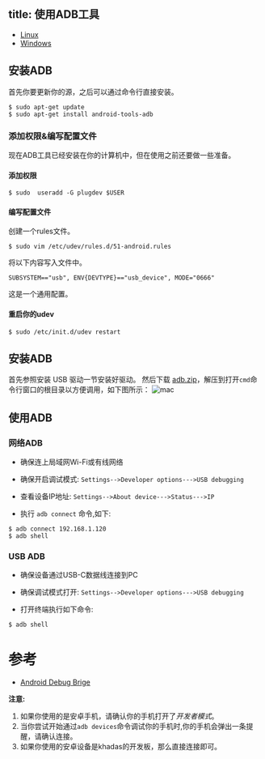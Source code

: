 title: 使用ADB工具
---

<ul class="nav nav-tabs" id="myTab" role="tablist">
  <li class="nav-item" role="presentation">
    <a class="nav-link active" id="Linux-tab" data-toggle="tab" href="#Linux-pins" role="tab" aria-controls="Linux" aria-selected="true">Linux</a>
  </li>
  <li class="nav-item" role="presentation">
    <a class="nav-link" id="Windows-tab" data-toggle="tab" href="#Windows-pins" role="tab" aria-controls="Windows" aria-selected="false">Windows</a>
  </li>
</ul>
<div class="tab-content" id="myTabContent">
<div class="tab-pane fade show active" id="Linux-pins" role="tabpanel" aria-labelledby="Linux-tab">


## 安装ADB

首先你要更新你的源，之后可以通过命令行直接安装。

```shell
$ sudo apt-get update
$ sudo apt-get install android-tools-adb
```

### 添加权限&编写配置文件

现在ADB工具已经安装在你的计算机中，但在使用之前还要做一些准备。

#### 添加权限

```shell
$ sudo  useradd -G plugdev $USER
```

#### 编写配置文件

创建一个rules文件。

```shell
$ sudo vim /etc/udev/rules.d/51-android.rules
```

将以下内容写入文件中。

```shell
SUBSYSTEM=="usb", ENV{DEVTYPE}=="usb_device", MODE="0666"
```

这是一个通用配置。

#### 重启你的udev

```shell
$ sudo /etc/init.d/udev restart
```
</div>
<div class="tab-pane fade" id="Windows-pins" role="tabpanel" aria-labelledby="Windows-tab">

## 安装ADB

首先参照安装 USB 驱动一节安装好驱动。
然后下载 [adb.zip](https://dl.khadas.com/products/edge/tool/ADB.zip)，解压到打开`cmd`命令行窗口的根目录以方便调用，如下图所示：
![mac](/android/images/vim4/adb.png)

</div>
</div>

## 使用ADB

### 网络ADB 

* 确保连上局域网Wi-Fi或有线网络

* 确保开启调试模式: `Settings-->Developer options--->USB debugging`

* 查看设备IP地址: `Settings-->About device--->Status--->IP`

* 执行 `adb connect` 命令,如下:
```shell
$ adb connect 192.168.1.120
$ adb shell
```

### USB ADB

* 确保设备通过USB-C数据线连接到PC

* 确保调试模式打开: `Settings-->Developer options--->USB debugging`

* 打开终端执行如下命令: 
```shell
$ adb shell
```


# 参考
* [Android Debug Brige](https://developer.android.com/studio/command-line/adb.html)


**注意:**
1. 如果你使用的是安卓手机，请确认你的手机打开了*开发者模式*。
2. 当你尝试开始通过`adb devices`命令调试你的手机时,你的手机会弹出一条提醒，请确认连接。
3. 如果你使用的安卓设备是khadas的开发板，那么直接连接即可。


